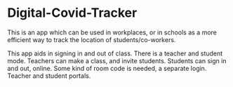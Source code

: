 # Digital-Covid-Tracker

This is an app which can be used in workplaces, or in schools as a more efficient way to track the location of students/co-workers. 

This app aids in signing in and out of class. There is a teacher and student mode. Teachers can make a class, and invite students. Students can sign in and out, online. Some kind of room code is needed, a separate login. Teacher and student portals. 